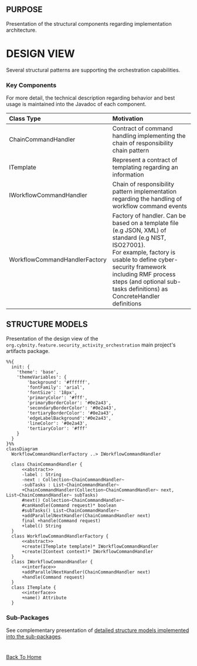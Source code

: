 ## PURPOSE
Presentation of the structural components regarding implementation architecture.

# DESIGN VIEW
Several structural patterns are supporting the orchestration capabilities.

### Key Components
For more detail, the technical description regarding behavior and best usage is maintained into the Javadoc of each component.

|Class Type|Motivation|
| :-- | :-- |
|ChainCommandHandler|Contract of command handling implementing the chain of responsibility chain pattern|
|ITemplate|Represent a contract of templating regarding an information|
|IWorkflowCommandHandler|Chain of responsibility pattern implementation regarding the handling of workflow command events|
|WorkflowCommandHandlerFactory|Factory of handler. Can be based on a template file (e.g JSON, XML) of standard (e.g NIST, ISO27001).<br>For example, factory is usable to define cyber-security framework including RMF process steps (and optional sub-tasks definitions) as ConcreteHandler definitions|

## STRUCTURE MODELS
Presentation of the design view of the `org.cybnity.feature.security_activity_orchestration` main project's artifacts package.

```mermaid
%%{
  init: {
    'theme': 'base',
    'themeVariables': {
        'background': '#ffffff',
        'fontFamily': 'arial',
        'fontSize': '18px',
        'primaryColor': '#fff',
        'primaryBorderColor': '#0e2a43',
        'secondaryBorderColor': '#0e2a43',
        'tertiaryBorderColor': '#0e2a43',
        'edgeLabelBackground':'#0e2a43',
        'lineColor': '#0e2a43',
        'tertiaryColor': '#fff'
    }
  }
}%%
classDiagram
  WorkflowCommandHandlerFactory ..> IWorkflowCommandHandler

  class ChainCommandHandler {
      <<abstract>>
      -label : String
      -next : Collection~ChainCommandHandler~
      -subTasks : List~ChainCommandHandler~
      +ChainCommandHandler(Collection~ChainCommandHandler~ next, List~ChainCommandHandler~ subTasks)
      #next() Collection~ChainCommandHandler~
      #canHandle(Command request)* boolean
      #subTasks() List~ChainCommandHandler~
      +addParallelNextHandler(ChainCommandHandler next)
      final +handle(Command request)
      +label() String
  }
  class WorkflowCommandHandlerFactory {
      <<abstract>>
      +create(ITemplate template)* IWorkflowCommandHandler
      +create(IContext context)* IWorkflowCommandHandler
  }
  class IWorkflowCommandHandler {
      <<interface>>
      +addParallelNextHandler(ChainCommandHandler next)
      +handle(Command request)
  }
  class ITemplate {
      <<interface>>
      +name() Attribute
  }

```

### Sub-Packages
See complementary presentation of [detailed structure models implemented into the sub-packages](designview-packages.md).

#
[Back To Home](README.md)
